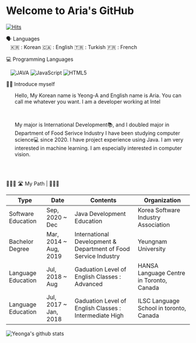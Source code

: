 # Welcome to Aria's GitHub
[![Hits](https://hits.seeyoufarm.com/api/count/incr/badge.svg?url=https%3A%2F%2Fgithub.com%2Fyeonga&count_bg=%2379C83D&title_bg=%23555555&icon=&icon_color=%23E7E7E7&title=hits&edge_flat=false)](https://hits.seeyoufarm.com)

🗣 Languages </br>
&nbsp;&nbsp; 🇰🇷 : Korean 🇨🇦 : English 🇹🇷 : Turkish 🇫🇷 : French

💻 Programming Languages

&nbsp;&nbsp; ![JAVA](https://img.shields.io/badge/JAVA-007396?style=plastic&logo=Java&logoColor=wjite&color=CD1039) ![JavaScript](https://img.shields.io/badge/JavaScript-007396?style=plastic&logo=JavaScript&logoColor=default&color=red) ![HTML5](https://img.shields.io/badge/HTML5-007396?style=plastic&logo=HTML5&logoColor=default&color=FFA500)

👧🏻 Introduce myself

<ul>Hello, My Korean name is Yeong-A and English name is Aria. 
You can call me whatever you want. I am a developer working at Intel</ul>
</br>

<ul>My major is International Development📚, and I doubled major in Department of Food Serivce Industry
I have been studying computer science💻 since 2020. I have project experience using Java. I am very interested in machine learning. I am especially interested in computer vision.</ul>

</br>
</br>

🚴🏻‍♀️   🛣  My Path  |  👩🏻‍🎓

Type | Date | Contents | Organization |
|---|---|---|---|
| Software Education | Sep, 2020 ~ Dec | Java Development Education | Korea Software Industry Association|
| Bachelor Degree | Mar, 2014 ~ Aug, 2019 | International Development & Department of Food Service Industry  | Yeungnam University |
| Language Education | Jul, 2018 ~ Aug | Gaduation Level of English Classes : Advanced | HANSA Language Centre in Toronto, Canada|
| Language Education | Jul, 2017 ~ Jan, 2018 | Gaduation Level of English Classes : Intermediate High | ILSC Language School in toronto, Canada |



![Yeonga's github stats](https://github-readme-stats.vercel.app/api?username=yeonga&show_icons=true&theme=nightowl)
